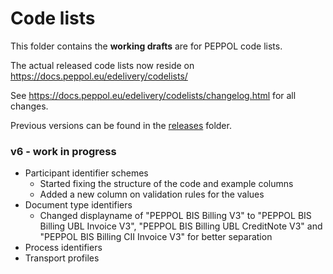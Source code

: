 # Code lists

This folder contains the **working drafts** are for PEPPOL code lists.

The actual released code lists now reside on https://docs.peppol.eu/edelivery/codelists/

See https://docs.peppol.eu/edelivery/codelists/changelog.html for all changes.

Previous versions can be found in the [releases](https://github.com/OpenPEPPOL/documentation/tree/master/Code%20Lists/releases) folder.

### v6 - work in progress

* Participant identifier schemes
    * Started fixing the structure of the code and example columns
    * Added a new column on validation rules for the values
* Document type identifiers
    * Changed displayname of "PEPPOL BIS Billing V3" to "PEPPOL BIS Billing UBL Invoice V3", "PEPPOL BIS Billing UBL CreditNote V3" and "PEPPOL BIS Billing CII Invoice V3" for better separation
* Process identifiers
* Transport profiles
